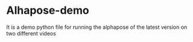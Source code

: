 # Alhapose-demo
It is a demo python file for running the alphapose of the latest version on two different videos 
